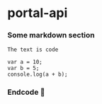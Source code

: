 # portal-api

### Some markdown section

`The text is code`

```
var a = 10;
var b = 5;
console.log(a + b);
```

### Endcode :avocado:
